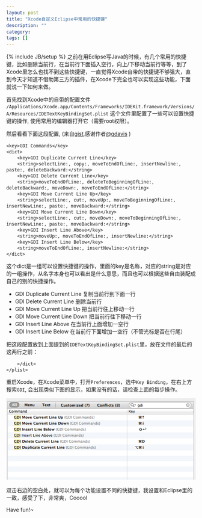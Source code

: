 ```yaml
---
layout: post
title: "Xcode自定义Eclipse中常用的快捷键"
description: ""
category: 
tags: []
---
```

{% include JB/setup %}
之前在用Eclipse写Java的时候，有几个常用的快捷键，比如删除当前行，在当前行下面插入空行，向上/下移动当前行等等，到了Xcode里怎么也找不到这些快捷键，一直觉得Xcode自带的快捷键不够强大，直到今天才知道不借助第三方的插件，在Xcode下完全也可以实现这些功能，下面就说一下如何来做。


首先找到Xcode中的自带的配置文件  
`/Applications/Xcode.app/Contents/Frameworks/IDEKit.framework/Versions/A/Resources/IDETextKeyBindingSet.plist`
这个文件里配置了一些可以设置快捷键的操作, 使用常用的编辑器打开它（需要root权限）。

然后看看下面这段配置, (来自[gist](https://gist.github.com/gdavis/2829437),感谢作者[@gdavis](https://gist.github.com/gdavis) )


	<key>GDI Commands</key>
	<dict>
	  	<key>GDI Duplicate Current Line</key>
	  	<string>selectLine:, copy:, moveToEndOfLine:, insertNewline:, paste:, deleteBackward:</string>
	  	<key>GDI Delete Current Line</key>
	  	<string>moveToEndOfLine:, deleteToBeginningOfLine:, deleteBackward:, moveDown:, moveToEndOfLine:</string>
	  	<key>GDI Move Current Line Up</key>
	  	<string>selectLine:, cut:, moveUp:, moveToBeginningOfLine:, insertNewLine:, paste:, moveBackward:</string>
	  	<key>GDI Move Current Line Down</key>
	  	<string>selectLine:, cut:, moveDown:, moveToBeginningOfLine:, insertNewLine:, paste:, moveBackward:</string>
	  	<key>GDI Insert Line Above</key>
	  	<string>moveUp:, moveToEndOfLine:, insertNewline:</string>
	  	<key>GDI Insert Line Below</key>
	  	<string>moveToEndOfLine:, insertNewline:</string>
	</dict>

这个dict是一组可以设置快捷键的操作，里面的key是名称，对应的string是对应的一组操作，从名字本身也可以看出是什么意思，而且也可以根据这些自由装配成自己的别的快捷操作。

* GDI Duplicate Current Line	复制当前行到下面一行
* GDI Delete Current Line  		删除当前行
* GDI Move Current Line Up 		把当前行往上移动一行
* GDI Move Current Line Down 	把当前行往下移动一行
* GDI Insert Line Above 		在当前行上面增加一空行
* GDI Insert Line Below 		在当前行下面增加一空行（不管光标是否在行尾）

把这段配置放到上面提到的`IDETextKeyBindingSet.plist`里，放在文件的最后的这两行之前：

		</dict>
	</plist>

重启Xcode，在Xcode菜单中，打开`Preferences`，选中`Key Binding`，在右上方搜索`GDI`, 会出现类似下图的显示，如果没有的话，请检查上面的每步操作。

![img ](/assets/resources/key_binding.png) 

双击右边的空白处，就可以为每个功能设置不同的快捷键，我设置和Eclipse里的一致，感受了下，非常爽，Cooool

Have fun!~  

